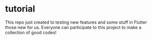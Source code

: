 # tutorial
This repo just created to testing new features and some stuff in Flutter those new for us.
Everyone can participate to this project to make a collection of good codes!
